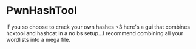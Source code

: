 # PwnHashTool
If you so choose to crack your own hashes &lt;3 here's a gui that combines hcxtool and hashcat in a no bs setup...I recommend combining all your wordlists into a mega file.
